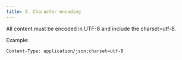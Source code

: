 ```yaml
---
title: 3. Character encoding
---
```


All content must be encoded in UTF-8 and include the charset=utf-8.

Example:

```
Content-Type: application/json;charset=utf-8
```
